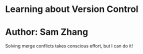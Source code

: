 # Learning about Version Control
# Author: Sam Zhang
Solving merge conflicts takes conscious effort, but I can do it!